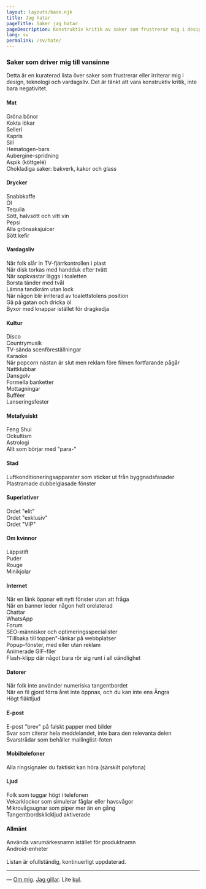 ```yaml
---
layout: layouts/base.njk
title: Jag hatar
pageTitle: Saker jag hatar
pageDescription: Konstruktiv kritik av saker som frustrerar mig i design, teknologi och vardagsliv
lang: sv
permalink: /sv/hate/
---
```


<div class="use-page">

### Saker som driver mig till vansinne

<p class="use-intro">
Detta är en kuraterad lista över saker som frustrerar eller irriterar mig i design, teknologi och vardagsliv. Det är tänkt att vara konstruktiv kritik, inte bara negativitet.
</p>

<div class="use-grid">
  <div class="use-category">
    <div class="use-category-header">
      <h4>Mat</h4>
    </div>
    <div class="use-items">
      <div class="use-item">Gröna bönor</div>
      <div class="use-item">Kokta lökar</div>
      <div class="use-item">Selleri</div>
      <div class="use-item">Kapris</div>
      <div class="use-item">Sill</div>
      <div class="use-item">Hematogen-bars</div>
      <div class="use-item">Aubergine-spridning</div>
      <div class="use-item">Aspik (köttgelé)</div>
      <div class="use-item">Chokladiga saker: bakverk, kakor och glass</div>
    </div>
  </div>

  <div class="use-category">
    <div class="use-category-header">
      <h4>Drycker</h4>
    </div>
    <div class="use-items">
      <div class="use-item">Snabbkaffe</div>
      <div class="use-item">Öl</div>
      <div class="use-item">Tequila</div>
      <div class="use-item">Sött, halvsött och vitt vin</div>
      <div class="use-item">Pepsi</div>
      <div class="use-item">Alla grönsaksjuicer</div>
      <div class="use-item">Sött kefir</div>
    </div>
  </div>

  <div class="use-category">
    <div class="use-category-header">
      <h4>Vardagsliv</h4>
    </div>
    <div class="use-items">
      <div class="use-item">När folk slår in TV-fjärrkontrollen i plast</div>
      <div class="use-item">När disk torkas med handduk efter tvätt</div>
      <div class="use-item">När sopkvastar läggs i toaletten</div>
      <div class="use-item">Borsta tänder med tvål</div>
      <div class="use-item">Lämna tandkräm utan lock</div>
      <div class="use-item">När någon blir irriterad av toalettstolens position</div>
      <div class="use-item">Gå på gatan och dricka öl</div>
      <div class="use-item">Byxor med knappar istället för dragkedja</div>
    </div>
  </div>

  <div class="use-category">
    <div class="use-category-header">
      <h4>Kultur</h4>
    </div>
    <div class="use-items">
      <div class="use-item">Disco</div>
      <div class="use-item">Countrymusik</div>
      <div class="use-item">TV-sända scenföreställningar</div>
      <div class="use-item">Karaoke</div>
      <div class="use-item">När popcorn nästan är slut men reklam före filmen fortfarande pågår</div>
      <div class="use-item">Nattklubbar</div>
      <div class="use-item">Dansgolv</div>
      <div class="use-item">Formella banketter</div>
      <div class="use-item">Mottagningar</div>
      <div class="use-item">Bufféer</div>
      <div class="use-item">Lanseringsfester</div>
    </div>
  </div>

  <div class="use-category">
    <div class="use-category-header">
      <h4>Metafysiskt</h4>
    </div>
    <div class="use-items">
      <div class="use-item">Feng Shui</div>
      <div class="use-item">Ockultism</div>
      <div class="use-item">Astrologi</div>
      <div class="use-item">Allt som börjar med "para-"</div>
    </div>
  </div>

  <div class="use-category">
    <div class="use-category-header">
      <h4>Stad</h4>
    </div>
    <div class="use-items">
      <div class="use-item">Luftkonditioneringsapparater som sticker ut från byggnadsfasader</div>
      <div class="use-item">Plastramade dubbelglasade fönster</div>
    </div>
  </div>

  <div class="use-category">
    <div class="use-category-header">
      <h4>Superlativer</h4>
    </div>
    <div class="use-items">
      <div class="use-item">Ordet "elit"</div>
      <div class="use-item">Ordet "exklusiv"</div>
      <div class="use-item">Ordet "VIP"</div>
    </div>
  </div>

  <div class="use-category">
    <div class="use-category-header">
      <h4>Om kvinnor</h4>
    </div>
    <div class="use-items">
      <div class="use-item">Läppstift</div>
      <div class="use-item">Puder</div>
      <div class="use-item">Rouge</div>
      <div class="use-item">Minikjolar</div>
    </div>
  </div>

  <div class="use-category">
    <div class="use-category-header">
      <h4>Internet</h4>
    </div>
    <div class="use-items">
      <div class="use-item">När en länk öppnar ett nytt fönster utan att fråga</div>
      <div class="use-item">När en banner leder någon helt orelaterad</div>
      <div class="use-item">Chattar</div>
      <div class="use-item">WhatsApp</div>
      <div class="use-item">Forum</div>
      <div class="use-item">SEO-människor och optimeringsspecialister</div>
      <div class="use-item">"Tillbaka till toppen"-länkar på webbplatser</div>
      <div class="use-item">Popup-fönster, med eller utan reklam</div>
      <div class="use-item">Animerade GIF-filer</div>
      <div class="use-item">Flash-klipp där något bara rör sig runt i all oändlighet</div>
    </div>
  </div>

  <div class="use-category">
    <div class="use-category-header">
      <h4>Datorer</h4>
    </div>
    <div class="use-items">
      <div class="use-item">När folk inte använder numeriska tangentbordet</div>
      <div class="use-item">När en fil gjord förra året inte öppnas, och du kan inte ens Ångra</div>
      <div class="use-item">Högt fläktljud</div>
    </div>
  </div>

  <div class="use-category">
    <div class="use-category-header">
      <h4>E-post</h4>
    </div>
    <div class="use-items">
      <div class="use-item">E-post "brev" på falskt papper med bilder</div>
      <div class="use-item">Svar som citerar hela meddelandet, inte bara den relevanta delen</div>
      <div class="use-item">Svarstrådar som behåller mailinglist-foten</div>
    </div>
  </div>

  <div class="use-category">
    <div class="use-category-header">
      <h4>Mobiltelefoner</h4>
    </div>
    <div class="use-items">
      <div class="use-item">Alla ringsignaler du faktiskt kan höra (särskilt polyfona)</div>
    </div>
  </div>

  <div class="use-category">
    <div class="use-category-header">
      <h4>Ljud</h4>
    </div>
    <div class="use-items">
      <div class="use-item">Folk som tuggar högt i telefonen</div>
      <div class="use-item">Vekarklockor som simulerar fåglar eller havsvågor</div>
      <div class="use-item">Mikrovågsugnar som piper mer än en gång</div>
      <div class="use-item">Tangentbordsklickljud aktiverade</div>
    </div>
  </div>

  <div class="use-category">
    <div class="use-category-header">
      <h4>Allmänt</h4>
    </div>
    <div class="use-items">
      <div class="use-item">Använda varumärkesnamn istället för produktnamn</div>
      <div class="use-item">Android-enheter</div>
    </div>
  </div>
</div>

<br />
Listan är ofullständig, kontinuerligt uppdaterad.

</div>

---
— [Om mig](/sv/whoami/). [Jag gillar](/sv/use/). Lite [kul](/sv/fun/). 